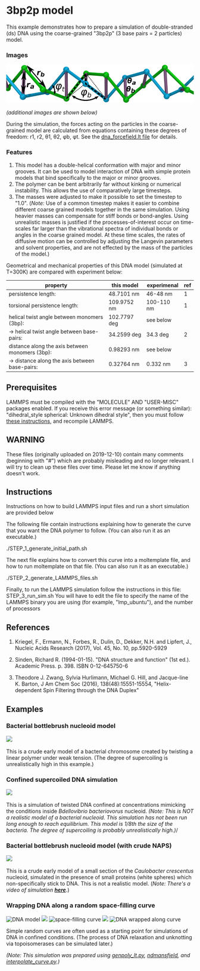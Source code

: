 3bp2p model
====================

This example demonstrates how to prepare a simulation of double-stranded (ds)
DNA using the coarse-grained "3bp2p" (3 base pairs = 2 particles) model.

### Images

![](https://raw.githubusercontent.com/jewettaij/dlpdb/master/examples/dna_example/statistics_keeping_every_3rd_base_pair/dsDNA_3to1_C3p.png)

*(additional images are shown below)*

During the simulation, the forces acting on the particles in the coarse-grained model are calculated from equations containing these degrees of freedom: r1, r2, θ1, θ2, φb, φt.  See the [dna_forcefield.lt file](moltemplate_files/dna_forcefield.lt) for details.


### Features

1) This model has a double-helical conformation with major and minor grooves.  It can be used to model interaction of DNA with simple protein models that bind specifically to the major or minor grooves.
2) The polymer can be bent arbitrarily far without kinking or numerical instability.  This allows the use of comparatively large timesteps.
3) The masses were adjusted to make it possible to set the timestep to "1.0".  (*Note:* Use of a common timestep makes it easier to combine different coarse grained models together in the same simulation.  Using heavier masses can compensate for stiff bonds or bond-angles.  Using unrealistic masses is justified if the processes-of-interest occur on time-scales far larger than the vibrational spectra of individual bonds or angles in the coarse grained model.  At these time scales, the rates of diffusive motion can be controlled by adjusting the Langevin parameters and solvent properties, and are not effected by the mass of the particles of the model.)

Geometrical and mechanical properties of this DNA model (simulated at T=300K) are compared with experiment below:

| property                                       |  this model  | experimenal | ref |
|------------------------------------------------|--------------|-------------|-----|
| persistence length:                            |  48.7101 nm  |   46-48 nm  |  1  |
| torsional persistence length:                  | 109.9752 nm  | 100-110 nm  |  1  |
| helical twist angle between monomers (3bp):    | 102.7797 deg |  see below  |     |
| → helical twist angle between base-pairs:     |  34.2599 deg |   34.3 deg  |  2  |
| distance along the axis between monomers (3bp):|  0.98293 nm  |  see below  |     |
| → distance along the axis between base-pairs: |  0.32764 nm  |   0.332 nm  |  3  |

##    Prerequisites

LAMMPS must be compiled with the "MOLECULE" AND "USER-MISC" packages enabled.
If you receive this error message (or something similar):
"dihedral_style spherical: Unknown dihedral style", then you must follow
[these instructions](https://lammps.sandia.gov/doc/Build_package.html),
and recompile LAMMPS.

##    WARNING

These files (originally uploaded on 2019-12-10) contain many comments
(beginning with "#") which are probably misleading and no longer relevant.
I will try to clean up these files over time.
Please let me know if anything doesn't work.

##    Instructions

Instructions on how to build LAMMPS input files and 
run a short simulation are provided below

The following file contain instructions explaining how to generate
the curve that you want the DNA polymer to follow.
(You can also run it as an executable.)

   ./STEP_1_generate_initial_path.sh

The next file explains how to convert this curve into a moltemplate file, and
how to run moltemplate on that file. (You can also run it as an executable.)

   ./STEP_2_generate_LAMMPS_files.sh

Finally, to run the LAMMPS simulation follow the instructions in this file:
STEP_3_run_sim.sh
You will have to edit the file to specify the name of the LAMMPS binary
you are using (for example, "lmp_ubuntu"), and the number of processors

## References

1) Kriegel, F., Ermann, N., Forbes, R., Dulin, D., Dekker, N.H. and Lipfert, J., Nucleic Acids Research (2017), Vol. 45, No. 10, pp.5920-5929

2) Sinden, Richard R. (1994-01-15). "DNA structure and function" (1st ed.). Academic Press. p. 398. ISBN 0-12-645750-6

3) Theodore J. Zwang, Sylvia Hurlimann, Michael G. Hill, and Jacque-line K. Barton, J Am Chem Soc (2016), 138(48):15551-15554, "Helix-dependent Spin Filtering through the DNA Duplex"

## Examples

### Bacterial bottlebrush nucleoid model

![](http://moltemplate.org/images/misc/plectenomic_bottlebrush_off_axis_bbk.jpg)

This is a crude early model of a bacterial chromosome created by twisting a linear polymer under weak tension.  (The degree of supercoiling is unrealistically high in this example.)


### Confined supercoiled DNA simulation

![](http://moltemplate.org/images/prokaryotes/confined_supercoiling_2016-1-13.jpg)

This is a simulation of twisted DNA confined at concentrations mimicking the conditions inside *Bdellovibrio bacteriovorus* nucleoid.  *(Note: This is NOT a realistic model of a bacterial nucleoid.  This simulation has not been run long enough to reach equilibrium.  This model is 1/8th the size of the bacteria.  The degree of supercoiling is probably unrealistically high.)*/

### Bacterial bottlebrush nucleoid model (with crude NAPS)

![](http://moltemplate.org/images/prokaryotes/condensation_supercoiling+proteinglue_2016-3-26.jpg)

This is a crude early model of a small section of the *Caulobacter crescentus* nucleoid, simulated in the presence of small proteins (white spheres) which non-specifically stick to DNA.  This is not a realistic model.  (*Note: There's a video of simulation* [***here***](https://www.youtube.com/watch?v=A_ER8ztxl5I).)

### Wrapping DNA along a random space-filling curve

![DNA model](https://raw.githubusercontent.com/jewettaij/ndmansfield/master/doc/images/moltemplate_usage/CG_dsDNA_gold_turquoise.gif)
![](https://raw.githubusercontent.com/jewettaij/ndmansfield/master/doc/images/plus.png)
![space-filling curve](https://raw.githubusercontent.com/jewettaij/ndmansfield/master/doc/images/hamiltonian_paths_16x16x16.gif)
![](https://raw.githubusercontent.com/jewettaij/ndmansfield/master/doc/images/rightarrow.png)
![DNA wrapped along curve](https://raw.githubusercontent.com/jewettaij/ndmansfield/master/doc/images/moltemplate_usage/wrap_CG_dsDNA_around_a_curve_from_ndmansfield_LLR.png)

Simple random curves are often used as a starting point for simulations of DNA in confined conditions. (The process of DNA relaxation and unknotting via topoisomerases can be simulated later.)

*(Note: This simulation was prepared using [genpoly_lt.py](../../../../../../../doc/doc_genpoly_lt.md), [ndmansfield](https://github.com/jewettaij/ndmansfield), and [interpolate_curve.py](../../../../../../../doc//doc_interpolate_curve.md).)*
